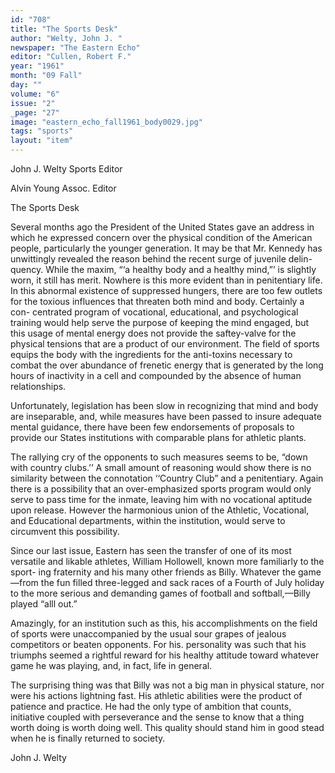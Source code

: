 ```yaml
---
id: "708"
title: "The Sports Desk"
author: "Welty, John J. "
newspaper: "The Eastern Echo"
editor: "Cullen, Robert F."
year: "1961"
month: "09 Fall"
day: ""
volume: "6"
issue: "2"
_page: "27"
image: "eastern_echo_fall1961_body0029.jpg"
tags: "sports"
layout: "item"
---
```

John J. Welty
Sports Editor

Alvin Young
Assoc. Editor

The Sports Desk

Several months ago the President of the United States gave an address in
which he expressed concern over the physical condition of the American
people, particularly the younger generation. It may be that Mr. Kennedy has
unwittingly revealed the reason behind the recent surge of juvenile delin-
quency. While the maxim, “‘a healthy body and a healthy mind,”’ is slightly
worn, it still has merit. Nowhere is this more evident than in penitentiary life.
In this abnormal existence of suppressed hungers, there are too few outlets for
the toxious influences that threaten both mind and body. Certainly a con-
centrated program of vocational, educational, and psychological training
would help serve the purpose of keeping the mind engaged, but this usage of
mental energy does not provide the saftey-valve for the physical tensions that
are a product of our environment. The field of sports equips the body with
the ingredients for the anti-toxins necessary to combat the over abundance of
frenetic energy that is generated by the long hours of inactivity in a cell and
compounded by the absence of human relationships.

Unfortunately, legislation has been slow in recognizing that mind and body
are inseparable, and, while measures have been passed to insure adequate
mental guidance, there have been few endorsements of proposals to provide
our States institutions with comparable plans for athletic plants.

The rallying cry of the opponents to such measures seems to be, “down
with country clubs.’’ A small amount of reasoning would show there is no
similarity between the connotation ‘‘Country Club” and a penitentiary. Again
there is a possibility that an over-emphasized sports program would only
serve to pass time for the inmate, leaving him with no vocational aptitude
upon release. However the harmonious union of the Athletic, Vocational, and
Educational departments, within the institution, would serve to circumvent
this possibility.

Since our last issue, Eastern has seen the transfer of one of its most versatile
and likable athletes, William Hollowell, known more familiarly to the sport-
ing fraternity and his many other friends as Billy. Whatever the game—from
the fun filled three-legged and sack races of a Fourth of July holiday to the
more serious and demanding games of football and softball,—Billy played
“alll out.”

Amazingly, for an institution such as this, his accomplishments on the field
of sports were unaccompanied by the usual sour grapes of jealous competitors
or beaten opponents. For his. personality was such that his triumphs seemed a
rightful reward for his healthy attitude toward whatever game he was playing,
and, in fact, life in general.

The surprising thing was that Billy was not a big man in physical stature,
nor were his actions lightning fast. His athletic abilities were the product of
patience and practice. He had the only type of ambition that counts, initiative
coupled with perseverance and the sense to know that a thing worth doing is
worth doing well. This quality should stand him in good stead when he is
finally returned to society.

John J. Welty
